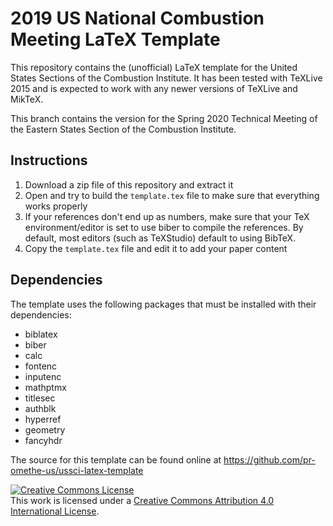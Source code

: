 # 2019 US National Combustion Meeting LaTeX Template

This repository contains the (unofficial) LaTeX template for the
United States Sections of the Combustion Institute. It has been
tested with TeXLive 2015 and is expected to work with any newer
versions of TeXLive and MikTeX.

This branch contains the version for the Spring 2020 Technical Meeting
of the Eastern States Section of the Combustion Institute.

## Instructions

1. Download a zip file of this repository and extract it
2. Open and try to build the `template.tex` file to make sure that everything works properly
3. If your references don't end up as numbers, make sure that your TeX environment/editor is set to use biber to compile the references. By default, most editors (such as TeXStudio) default to using BibTeX.
4. Copy the `template.tex` file and edit it to add your paper content

## Dependencies

The template uses the following
packages that must be installed with their dependencies:

* biblatex
* biber
* calc
* fontenc
* inputenc
* mathptmx
* titlesec
* authblk
* hyperref
* geometry
* fancyhdr

The source for this template can be found online at
https://github.com/pr-omethe-us/ussci-latex-template

<a rel="license" href="http://creativecommons.org/licenses/by/4.0/"><img alt="Creative Commons License" style="border-width:0" src="https://i.creativecommons.org/l/by/4.0/88x31.png" /></a><br />This <span xmlns:dct="http://purl.org/dc/terms/" href="http://purl.org/dc/dcmitype/Text" rel="dct:type">work</span> is licensed under a <a rel="license" href="http://creativecommons.org/licenses/by/4.0/">Creative Commons Attribution 4.0 International License</a>.
